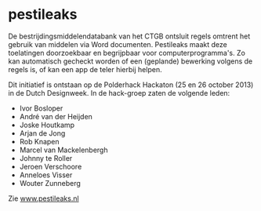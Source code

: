 pestileaks
==========

De bestrijdingsmiddelendatabank van het CTGB ontsluit regels omtrent het gebruik van middelen via Word documenten. Pestileaks maakt deze toelatingen doorzoekbaar en begrijpbaar voor computerprogramma's. Zo kan automatisch gecheckt worden of een (geplande) bewerking volgens de regels is, of kan een app de teler hierbij helpen.

Dit initiatief is ontstaan op de Polderhack Hackaton (25 en 26 october 2013) in de Dutch Designweek. In de hack-groep zaten de volgende leden:

- Ivor Bosloper
- André van der Heijden
- Joske Houtkamp
- Arjan de Jong
- Rob Knapen
- Marcel van Mackelenbergh
- Johnny te Roller
- Jeroen Verschoore
- Anneloes Visser
- Wouter Zunneberg

Zie www.pestileaks.nl
